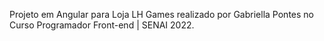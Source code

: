 Projeto em Angular para Loja LH Games realizado por Gabriella Pontes no Curso Programador Front-end | SENAI 2022.
